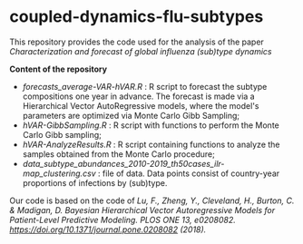 # coupled-dynamics-flu-subtypes
This repository provides the code used for the analysis of the paper _Characterization and forecast of global influenza (sub)type dynamics_

**Content of the repository**
- _forecasts_average-VAR-hVAR.R_ : R script to forecast the subtype compositions one year in advance. The forecast is made via a Hierarchical Vector AutoRegressive models, where the model's parameters are optimized via Monte Carlo Gibb Sampling;
- _hVAR-GibbSampling.R_ : R script with functions to perform the Monte Carlo Gibb sampling;
- _hVAR-AnalyzeResults.R_ : R script containing functions to analyze the samples obtained from the Monte Carlo procedure;
- _data_subtype_abundances_2010-2019_th50cases_ilr-map_clustering.csv_ : file of data. Data points consist of country-year proportions of infections by (sub)type.

Our code is based on the code of _Lu, F., Zheng, Y., Cleveland, H., Burton, C. & Madigan, D. Bayesian Hierarchical
Vector Autoregressive Models for Patient-Level Predictive Modeling. PLOS ONE 13, e0208082. https://doi.org/10.1371/journal.pone.0208082 (2018)._
